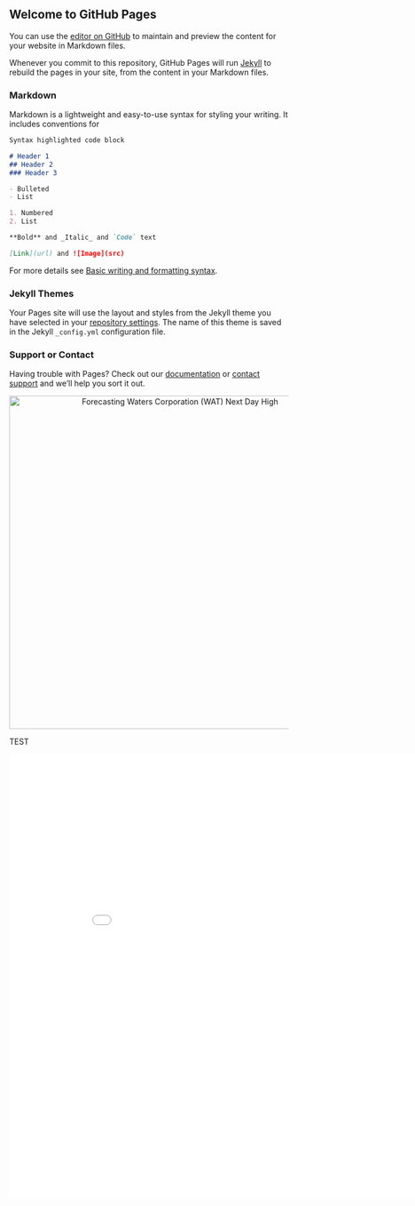 ## Welcome to GitHub Pages

You can use the [editor on GitHub](https://github.com/auguryChris/financial_forecasting_analysis/edit/gh-pages/index.md) to maintain and preview the content for your website in Markdown files.

Whenever you commit to this repository, GitHub Pages will run [Jekyll](https://jekyllrb.com/) to rebuild the pages in your site, from the content in your Markdown files.

### Markdown

Markdown is a lightweight and easy-to-use syntax for styling your writing. It includes conventions for

```markdown
Syntax highlighted code block

# Header 1
## Header 2
### Header 3

- Bulleted
- List

1. Numbered
2. List

**Bold** and _Italic_ and `Code` text

[Link](url) and ![Image](src)
```

For more details see [Basic writing and formatting syntax](https://docs.github.com/en/github/writing-on-github/getting-started-with-writing-and-formatting-on-github/basic-writing-and-formatting-syntax).

### Jekyll Themes

Your Pages site will use the layout and styles from the Jekyll theme you have selected in your [repository settings](https://github.com/auguryChris/financial_forecasting_analysis/settings/pages). The name of this theme is saved in the Jekyll `_config.yml` configuration file.

### Support or Contact

Having trouble with Pages? Check out our [documentation](https://docs.github.com/categories/github-pages-basics/) or [contact support](https://support.github.com/contact) and we’ll help you sort it out.



<div>
    <a href="https://plotly.com/~augurychris/1/?share_key=cpWvZXGn2fbyrsVmaDa4AM" target="_blank" title="Forecasting Waters Corporation (WAT) Next Day High" style="display: block; text-align: center;"><img src="https://plotly.com/~augurychris/1.png?share_key=cpWvZXGn2fbyrsVmaDa4AM" alt="Forecasting Waters Corporation (WAT) Next Day High" style="max-width: 100%;width: 600px;"  width="600" onerror="this.onerror=null;this.src='https://plotly.com/404.png';" /></a>
    <script data-plotly="augurychris:1" sharekey-plotly="cpWvZXGn2fbyrsVmaDa4AM" src="https://plotly.com/embed.js" async></script>
</div>


TEST
<iframe width="900" height="800" frameborder="0" scrolling="no" src="//plotly.com/~augurychris/1.embed"></iframe>
